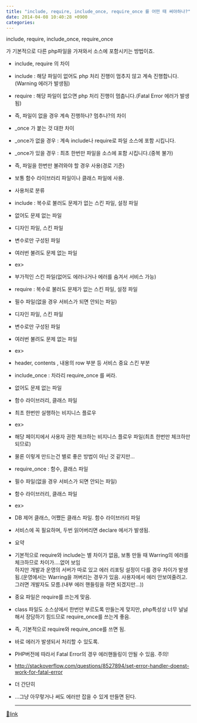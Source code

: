 ```yaml
---
title: "include, require, include_once, require_once 를 어떤 때 써야하나?"
date: 2014-04-08 10:40:28 +0900
categories: 
---
```

  

include, require, include_once, require_once

가 기본적으로 다른 php파일을 가져와서 소스에 포함시키는 방법이죠.

  


- include, require 의 차이
- include : 해당 파일이 없어도 php 처리 진행이 멈추지 않고 계속 진행합니다. (Warning 에러가 발생됨)
- require : 해당 파일이 없으면 php 처리 진행이 멈춥니다.(Fatal Error 에러가 발생됨)
- 즉, 파일이 없을 경우 계속 진행하나? 멈추나?의 차이

- _once 가 붙는 것 대한 차이
- _once가 없을 경우 : 계속 include나 require로 파일 소스에 포함 시킵니다.
- _once가 있을 경우 : 최초 한번만 파일을 소스에 포함 시킵니다.(중복 불가)
- 즉, 파일을 한번만 불려와야 할 경우 사용(경로 기준)
- 보통 함수 라이브러리 파일이나 클래스 파일에 사용.

- 사용처로 분류
- include : 복수로 불러도 문제가 없는 스킨 파일, 설정 파일
- 없어도 문제 없는 파일
- 디자인 파일, 스킨 파일
- 변수로만 구성된 파일
- 여러번 불려도 문제 없는 파일
- ex&gt; 
- 부가적인 스킨 파일(없어도 에러나거나 에러를 숨겨서 서비스 가능)


- require : 복수로 불러도 문제가 없는 스킨 파일, 설정 파일
- 필수 파일(없을 경우 서비스가 되면 안되는 파일)
- 디자인 파일, 스킨 파일
- 변수로만 구성된 파일
- 여러번 불려도 문제 없는 파일
- ex&gt;
- header, contents , 내용의 row 부분 등 서비스 중요 스킨 부분


- include_once : 차라리 require_once 를 써라.
- 없어도 문제 없는 파일
- 함수 라이브러리, 클래스 파일
- 최초 한번만 실행하는 비지니스 플로우
- ex&gt;
- 해당 페이지에서 사용자 권한 체크하는 비지니스 플로우 파일(최초 한번만 체크하만 되므로)
- 물론 이렇게 만드는건 별로 좋은 방법이 아닌 것 같지만...



- require_once : 함수, 클래스 파일
- 필수 파일(없을 경우 서비스가 되면 안되는 파일)
- 함수 라이브러리, 클래스 파일
- ex&gt;
- DB 제어 클래스, 어쨌든 클래스 파일. 함수 라이브러리 파일
- 서비스에 꼭 필요하며, 두번 읽어버리면 declare 에서가 발생됨.




- 요약
- 기본적으로 require와 include는 별 차이가 없음, 보통 만들 때 Warring의 에러를 체크하므로 차이가....없어 보임  
하지만 개발과 운영의 서버가 따로 있고 에러 리포팅 설정이 다를 경우 차이가 발생됨.(운영에서는 Warring을 꺼버리는 경우가 있음. 사용자에서 에러 안보여줄려고. 그러면 개발자도 모름.(내부 에러 핸들링을 하면 되겠지만...))
- 중요 파일은 require를 쓰는게 맞음.
- class 파일도 소스상에서 한번만 부르도록 만들는게 맞지만, php특성상 너무 널널해서 장담하기 힘드므로 require_once를 쓰는게 좋음.
- 즉, 기본적으로 require와 require_once를 쓰면 됨.
- 바로 에러가 발생되서 처리할 수 있도록.
- PHP버전에 따라서 Fatal Error의 경우 에러핸들링이 안될 수 있음. 주의!
- http://stackoverflow.com/questions/8527894/set-error-handler-doenst-work-for-fatal-error



- 더 간단히
- ...그냥 아무렇거나 써도 에러만 잡을 수 있게 만들면 된다.


  
  
  


  ***
[🔗link](http://www.mins01.com/mh/tech/read/869)